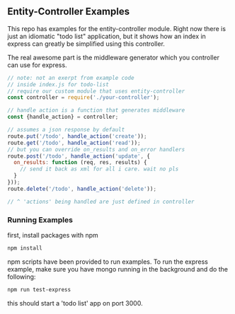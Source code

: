 ## Entity-Controller Examples
This repo has examples for the entity-controller module. Right now there is just
an idiomatic "todo list" application, but it shows how an index in express can
greatly be simplified using this controller.

The real awesome part is the middleware generator which you controller can use 
for express.
```js
// note: not an exerpt from example code
// inside index.js for todo-list
// require our custom module that uses entity-controller
const controller = require('./your-controller');

// handle action is a function that generates middleware
const {handle_action} = controller;

// assumes a json response by default
route.put('/todo', handle_action('create'));
route.get('/todo', handle_action('read'));
// but you can override on_results and on_error handlers
route.post('/todo', handle_action('update', {
  on_results: function (req, res, results) {
    // send it back as xml for all i care. wait no pls 
  }
}));
route.delete('/todo', handle_action('delete'));

// ^ 'actions' being handled are just defined in controller
```

### Running Examples
first, install packages with npm
```sh
npm install
```

npm scripts have been provided to run examples. To run the express example, make sure you
have mongo running in the background and do the following:
```sh
npm run test-express
```
this should start a 'todo list' app on port 3000.
